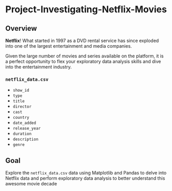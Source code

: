 ﻿# Project-Investigating-Netflix-Movies

## Overview
**Netflix**! What started in 1997 as a DVD rental service has since exploded into one of the largest entertainment and media companies.

Given the large number of movies and series available on the platform, it is a perfect opportunity to flex your exploratory data analysis skills and dive into the entertainment industry.


### `netflix_data.csv`
 - `show_id`  
 - `type`   
 - `title`   
 - `director`   
 - `cast`   
 - `country`   
 - `date_added`   
 - `release_year`  
 - `duration`  
 - `description`   
 - `genre`   



## Goal
Explore the `netflix_data.csv` data using Matplotlib and Pandas to delve into Netflix data and perform exploratory data analysis to better understand this awesome movie decade
